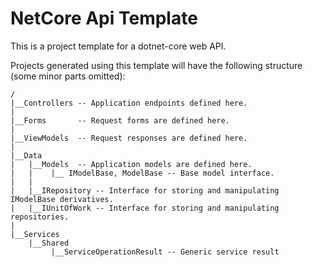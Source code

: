 # NetCore Api Template

This is a project template for a dotnet-core web API.

Projects generated using this template will have the following structure (some minor parts omitted):

```
/
|__Controllers -- Application endpoints defined here.
|
|__Forms       -- Request forms are defined here.
|
|__ViewModels  -- Request responses are defined here.
| 
|__Data
|   |__Models  -- Application models are defined here. 
|   |    |__ IModelBase, ModelBase -- Base model interface.
|   |
|   |__IRepository -- Interface for storing and manipulating IModelBase derivatives.
|   |__IUnitOfWork -- Interface for storing and manipulating repositories.
|
|__Services
    |__Shared
         |__ServiceOperationResult -- Generic service result 
```
